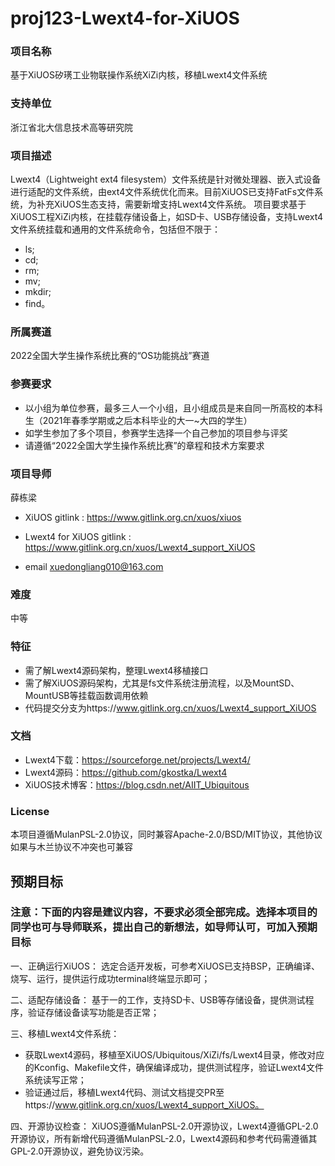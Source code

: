 # proj123-Lwext4-for-XiUOS
### 项目名称

基于XiUOS矽璓工业物联操作系统XiZi内核，移植Lwext4文件系统

### 支持单位

浙江省北大信息技术高等研究院

### 项目描述

Lwext4（Lightweight ext4 filesystem）文件系统是针对微处理器、嵌入式设备进行适配的文件系统，由ext4文件系统优化而来。目前XiUOS已支持FatFs文件系统，为补充XiUOS生态支持，需要新增支持Lwext4文件系统。
项目要求基于XiUOS工程XiZi内核，在挂载存储设备上，如SD卡、USB存储设备，支持Lwext4文件系统挂载和通用的文件系统命令，包括但不限于：
* ls;
* cd;
* rm;
* mv;
* mkdir;
* find。

### 所属赛道

2022全国大学生操作系统比赛的“OS功能挑战”赛道



### 参赛要求

- 以小组为单位参赛，最多三人一个小组，且小组成员是来自同一所高校的本科生（2021年春季学期或之后本科毕业的大一~大四的学生）
- 如学生参加了多个项目，参赛学生选择一个自己参加的项目参与评奖
- 请遵循“2022全国大学生操作系统比赛”的章程和技术方案要求



### 项目导师

薛栋梁

* XiUOS gitlink : https://www.gitlink.org.cn/xuos/xiuos

* Lwext4 for XiUOS gitlink : https://www.gitlink.org.cn/xuos/Lwext4_support_XiUOS

* email xuedongliang010@163.com



### 难度

中等

### 特征

* 需了解Lwext4源码架构，整理Lwext4移植接口
* 需了解XiUOS源码架构，尤其是fs文件系统注册流程，以及MountSD、MountUSB等挂载函数调用依赖
* 代码提交分支为https://www.gitlink.org.cn/xuos/Lwext4_support_XiUOS

### 文档

* Lwext4下载：https://sourceforge.net/projects/Lwext4/
* Lwext4源码：https://github.com/gkostka/Lwext4
* XiUOS技术博客：https://blog.csdn.net/AIIT_Ubiquitous

### License

本项目遵循MulanPSL-2.0协议，同时兼容Apache-2.0/BSD/MIT协议，其他协议如果与木兰协议不冲突也可兼容



## 预期目标

### 注意：下面的内容是建议内容，不要求必须全部完成。选择本项目的同学也可与导师联系，提出自己的新想法，如导师认可，可加入预期目标

一、正确运行XiUOS：
选定合适开发板，可参考XiUOS已支持BSP，正确编译、烧写、运行，提供运行成功terminal终端显示即可；

二、适配存储设备：
基于一的工作，支持SD卡、USB等存储设备，提供测试程序，验证存储设备读写功能是否正常；

三、移植Lwext4文件系统：
* 获取Lwext4源码，移植至XiUOS/Ubiquitous/XiZi/fs/Lwext4目录，修改对应的Kconfig、Makefile文件，确保编译成功，提供测试程序，验证Lwext4文件系统读写正常；
* 验证通过后，移植Lwext4代码、测试文档提交PR至https://www.gitlink.org.cn/xuos/Lwext4_support_XiUOS。

四、开源协议检查：
XiUOS遵循MulanPSL-2.0开源协议，Lwext4遵循GPL-2.0开源协议，所有新增代码遵循MulanPSL-2.0，Lwext4源码和参考代码需遵循其GPL-2.0开源协议，避免协议污染。


